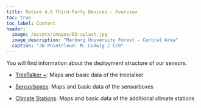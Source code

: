 ```yaml
---
title: Nature 4.0 Third-Party Devices - Overview
toc: true
toc_label: Content
header:
  image: /assets/images/03-splash.jpg
  image_description: "Marburg University Forest - Central Area"
  caption: "3D Pointcloud: M. Ludwig / CC0"
---
```




You will find information about the deployment structure of our sensors.<!--more-->  

* [TreeTalker +](01-treetalker-deployment): Maps and basic data of the treetalker

* [Sensorboxes](03-sensorbox-deployment): Maps and basic data of the sensorboxes

* [Climate Stations](04-climate-deployment): Maps and basic data of the additional climate stations

